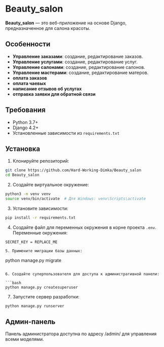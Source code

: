 # Beauty_salon

**Beauty_salon** — это веб-приложение на основе Django, предназначенное для салона красоты.

## Особенности

- **Управление заказами**: создание, редактирование заказов.
- **Управление услугами**: создание, редактирование услуг.
- **Управление салонами**: создание, редактирование салонов.
- **Управление мастерами**: создание, редактирование матеров.
- **оплата заказов**
- **оплата чаевых**
- **написание отзывов об услугах**
- **отправка заявки для обратной связи**



## Требования

- Python 3.7+
- Django 4.2+
- Установленные зависимости из `requirements.txt`

## Установка

1. Клонируйте репозиторий:

```bash
git clone https://github.com/Hard-Working-Dimka/Beauty_salon
cd Beauty_salon
```

2. Создайте виртуальное окружение:

```bash
python3 -m venv venv
source venv/bin/activate  # Для Windows: venv\Scripts\activate
```

3. Установите зависимости:

```bash
pip install -r requirements.txt
```

4. Создайте файл для переменных окружения в корне проекта `.env`. Переменные окружения:

```
SECRET_KEY = REPLACE_ME
```

```
5. Примените миграции базы данных:

```
python manage.py migrate
```

6. Создайте суперпользователя для доступа к административной панели:

```bash
python manage.py createsuperuser
```

7. Запустите сервер разработки:

```bash
python manage.py runserver
```

## Админ-панель
Панель администратора доступна по адресу /admin/ для управления всеми моделями.
